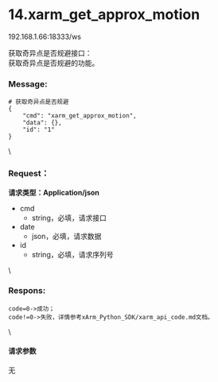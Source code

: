 # 14.xarm\_get\_approx\_motion

192.168.1.66:18333/ws

获取奇异点是否规避接口：\
获取奇异点是否规避的功能。

### Message: <a href="#message" id="message"></a>

```1c
# 获取奇异点是否规避
{
    "cmd": "xarm_get_approx_motion",
    "data": {},
    "id": "1"
}
```

\


### Request： <a href="#request" id="request"></a>

**请求类型：Application/json**

* cmd
  * string，必填，请求接口
* date
  * json，必填，请求数据
* id
  * string，必填，请求序列号

\


### Respons: <a href="#respons" id="respons"></a>

```
code=0->成功；
code!=0->失败，详情参考xArm_Python_SDK/xarm_api_code.md文档。
```

\


#### 请求参数

无

